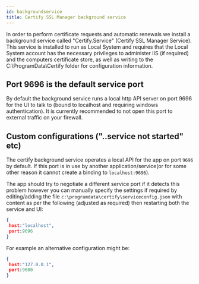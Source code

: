 ```yaml
---
id: backgroundservice
title: Certify SSL Manager background service
---
```


In order to perform certificate requests and automatic renewals we install a background service called "Certify.Service" (Certify SSL Manager Service). This service is installed to run as Local System and requires that the Local System account has the necessary privileges to administer IIS (if required) and the computers certificate store, as well as writing to the C:\ProgramData\Certify folder for configuration information.

## Port 9696 is the default service port

By default the background service runs a local http API server on port 9696 for the UI to talk to (bound to localhost and requiring windows authentication). It is currently recommended to not open this port to external traffic on your firewall.


## Custom configurations ("..service not started" etc)
The certify background service operates a local API for the app on port `9696` by default. If this port is in use by another application/service(or for some other reason it cannot create a binding to `localhost:9696`).

The app should try to negotiate a different service port if it detects this problem however you can manually specify the settings if required by editing/adding the file `c:\programdata\certify\serviceconfig.json` with content as per the following (adjusted as required) then restarting both the service and UI:
```json
{
 host:"localhost",
 port:9696
}
```
For example an alternative configuration might be:
```json
{
 host:"127.0.0.1",
 port:9600
}
```